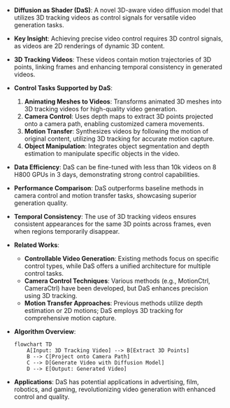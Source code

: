 - **Diffusion as Shader (DaS)**: A novel 3D-aware video diffusion model that utilizes 3D tracking videos as control signals for versatile video generation tasks.
  
- **Key Insight**: Achieving precise video control requires 3D control signals, as videos are 2D renderings of dynamic 3D content.

- **3D Tracking Videos**: These videos contain motion trajectories of 3D points, linking frames and enhancing temporal consistency in generated videos.

- **Control Tasks Supported by DaS**:
  1. **Animating Meshes to Videos**: Transforms animated 3D meshes into 3D tracking videos for high-quality video generation.
  2. **Camera Control**: Uses depth maps to extract 3D points projected onto a camera path, enabling customized camera movements.
  3. **Motion Transfer**: Synthesizes videos by following the motion of original content, utilizing 3D tracking for accurate motion capture.
  4. **Object Manipulation**: Integrates object segmentation and depth estimation to manipulate specific objects in the video.

- **Data Efficiency**: DaS can be fine-tuned with less than 10k videos on 8 H800 GPUs in 3 days, demonstrating strong control capabilities.

- **Performance Comparison**: DaS outperforms baseline methods in camera control and motion transfer tasks, showcasing superior generation quality.

- **Temporal Consistency**: The use of 3D tracking videos ensures consistent appearances for the same 3D points across frames, even when regions temporarily disappear.

- **Related Works**: 
  - **Controllable Video Generation**: Existing methods focus on specific control types, while DaS offers a unified architecture for multiple control tasks.
  - **Camera Control Techniques**: Various methods (e.g., MotionCtrl, CameraCtrl) have been developed, but DaS enhances precision using 3D tracking.
  - **Motion Transfer Approaches**: Previous methods utilize depth estimation or 2D motions; DaS employs 3D tracking for comprehensive motion capture.

- **Algorithm Overview**:
  ```mermaid
  flowchart TD
      A[Input: 3D Tracking Video] --> B[Extract 3D Points]
      B --> C[Project onto Camera Path]
      C --> D[Generate Video with Diffusion Model]
      D --> E[Output: Generated Video]
  ```

- **Applications**: DaS has potential applications in advertising, film, robotics, and gaming, revolutionizing video generation with enhanced control and quality.
